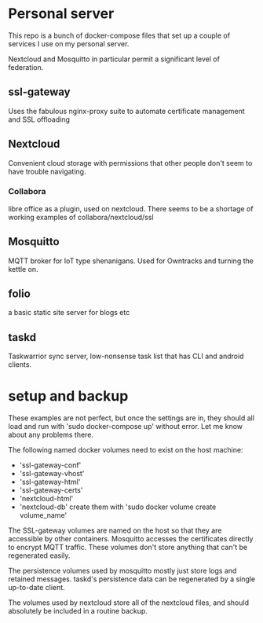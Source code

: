 # Personal server

This repo is a bunch of docker-compose files that set up a couple of services I use on my personal server.

Nextcloud and Mosquitto in particular permit a significant level of federation.

## ssl-gateway
Uses the fabulous nginx-proxy suite to automate certificate management and SSL offloading

## Nextcloud
Convenient cloud storage with permissions that other people don't seem to have trouble navigating.

### Collabora
libre office as a plugin, used on nextcloud. There seems to be a shortage of working examples of collabora/nextcloud/ssl

## Mosquitto
MQTT broker for IoT type shenanigans.
Used for Owntracks and turning the kettle on.

## folio
a basic static site server for blogs etc

## taskd
Taskwarrior sync server, low-nonsense task list that has CLI and android clients. 

# setup and backup

These examples are not perfect, but once the settings are in, they should all load and run with 'sudo docker-compose up' without error.  Let me know about any problems there.

The following named docker volumes need to exist on the host machine:
* 'ssl-gateway-conf'
* 'ssl-gateway-vhost'
* 'ssl-gateway-html'
* 'ssl-gateway-certs'
* 'nextcloud-html'
* 'nextcloud-db'
create them with 'sudo docker volume create volume_name'

The SSL-gateway volumes are named on the host so that they are accessible by other containers. Mosquitto accesses the certificates directly to encrypt MQTT traffic.  These volumes don't store anything that can't be regenerated easily.

The persistence volumes used by mosquitto mostly just store logs and retained messages.
taskd's persistence data can be regenerated by a single up-to-date client.

The volumes used by nextcloud store all of the nextcloud files, and should absolutely be included in a routine backup.

